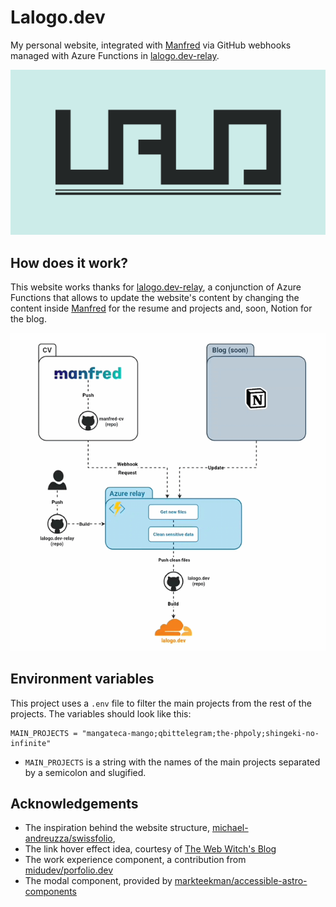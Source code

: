 # Lalogo.dev 
My personal website, integrated with [Manfred](https://www.getmanfred.com) via GitHub webhooks managed with Azure Functions in [lalogo.dev-relay](https://github.com/la-lo-go/lalogo.dev-relay).

![](./public/opengraph/openGraphMiniature.png)

## How does it work?
This website works thanks for [lalogo.dev-relay](https://github.com/la-lo-go/lalogo.dev-relay), a conjunction of Azure Functions that allows to update the website's content by changing the content inside [Manfred](https://www.getmanfred.com/) for the resume and projects and, soon, Notion for the blog.

![lalogo.dev-relay diagram](https://raw.githubusercontent.com/la-lo-go/lalogo.dev-relay/main/docs/relay-diagram.gif)

## Environment variables
This project uses a `.env` file to filter the main projects from the rest of the projects. The variables should look like this: 
```env
MAIN_PROJECTS = "mangateca-mango;qbittelegram;the-phpoly;shingeki-no-infinite"
```
- `MAIN_PROJECTS` is a string with the names of the main projects separated by a semicolon and slugified.


## Acknowledgements
- The inspiration behind the website structure, [michael-andreuzza/swissfolio](https://github.com/michael-andreuzza/swissfolio), 
- The link hover effect idea, courtesy of [The Web Witch's Blog](https://blog.stephaniestimac.com/)
- The work experience component, a contribution from [midudev/porfolio.dev](https://github.com/midudev/porfolio.dev)
- The modal component, provided by [markteekman/accessible-astro-components](https://github.com/markteekman/accessible-astro-components/blob/main/Modal.astro)
